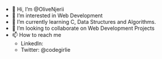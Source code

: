 - 👋 Hi, I’m @OliveNjerii
- 👀 I’m interested in Web Development
- 🌱 I’m currently learning C, Data Structures and Algorithms.
- 💞️ I’m looking to collaborate on Web Development Projects
- 📫 How to reach me 
  - LinkedIn:
  - Twitter: @codegirlie

<!---
OliveNjerii/OliveNjerii is a ✨ special ✨ repository because its `README.md` (this file) appears on your GitHub profile.
You can click the Preview link to take a look at your changes.
--->

